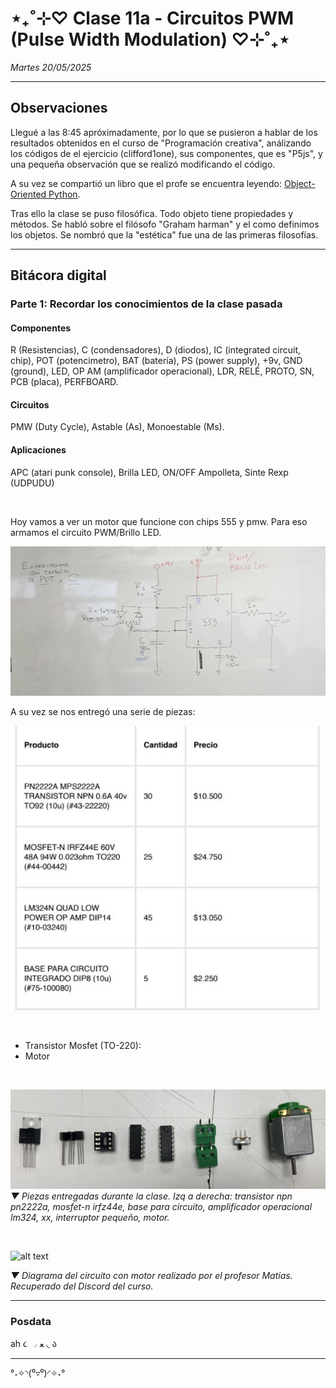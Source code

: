 # ⋆₊˚⊹♡ Clase  11a - Circuitos PWM (Pulse Width Modulation) ♡⊹˚₊⋆

_Martes 20/05/2025_

***

## Observaciones

<!---Recordar para programar "md" (markdown): 
- https://github.com/adam-p/markdown-here/wiki/Markdown-Cheatsheet 
- https://www.markdownguide.org/basic-syntax/--->

Llegué a las 8:45 apróximadamente, por lo que se pusieron a hablar de los resultados obtenidos en el curso de "Programación creativa", análizando los códigos de el ejercicio (clifford1one), sus componentes, que es "P5js", y una pequeña observación que se realizó modificando el código.

A su vez se compartió un libro que el profe se encuentra leyendo: [Object-Oriented Python](https://nostarch.com/object-oriented-python).

Tras ello la clase se puso filosófica. Todo objeto tiene propiedades y métodos. Se habló sobre el filósofo "Graham harman" y el como definimos los objetos. Se nombró que la "estética" fue una de las primeras filosofías.

***

## Bitácora digital

### Parte 1: Recordar los conocimientos de la clase pasada

#### Componentes

R (Resistencias), C (condensadores), D (diodos), IC (integrated circuit, chip), POT (potencimetro), BAT (batería), PS (power supply), +9v, GND (ground), LED, OP AM (amplificador operacional), LDR, RELÉ, PROTO, SN, PCB (placa), PERFBOARD.

#### Circuitos

PMW (Duty Cycle), Astable (As), Monoestable (Ms).

#### Aplicaciones

APC (atari punk console), Brilla LED, ON/OFF Ampolleta, Sinte Rexp (UDPUDU)

<br>

Hoy vamos a ver un motor que funcione con chips 555 y pmw. Para eso armamos el circuito PWM/Brillo LED.

![alt text](./archivos/01.jpg)

A su vez se nos entregó una serie de piezas: 

![alt text](./archivos/02.jpg)

<br>

- Transistor Mosfet (TO-220):
- Motor

<br>

![alt text](./archivos/03.jpg)
_▼ Piezas entregadas durante la clase. Izq a derecha: transistor npn pn2222a, mosfet-n irfz44e, base para circuito, amplificador operacional lm324, xx, interruptor pequeño, motor._

<br>

![alt text](https://media.discordapp.net/attachments/1318882679659171892/1374908638497476628/Captura_de_pantalla_2025-05-21_a_las_20.36.00.png?ex=68311473&is=682fc2f3&hm=aed0ccf61ad520a916a2dc310fb1f3594a96da803930e3b048ce11e44c9d07ad&=&format=webp&quality=lossless&width=1505&height=675)

_▼ Diagrama del circuito con motor realizado por el profesor Matías. Recuperado del Discord del curso._

***

### Posdata

ah  ૮ ◞ ﻌ ◟ ა

***

°˖✧◝(⁰▿⁰)◜✧˖°
